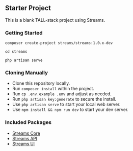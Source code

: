 ## Starter Project

This is a blank TALL-stack project using Streams.

### Getting Started

```
composer create-project streams/streams:1.0.x-dev

cd streams

php artisan serve
```

### Cloning Manually

- Clone this repository locally.
- Run `composer install` within the project.
- Run `cp .env.example .env` and adjust as needed.
- Run `php artisan key:generate` to secure the install.
- Use `php artisan serve` to start your local web server.
- Use `npm install && npm run dev` to start your dev server.

### Included Packages

- [Streams Core](https://streams.dev/packages/streams/core)
- [Streams API](https://streams.dev/packages/streams/api)
- [Streams UI](https://streams.dev/packages/streams/ui)
